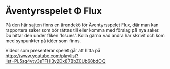 # Äventyrsspelet Φ Flux
På den här sajten finns en ärendekö för Äventyrsspelet Flux, där man kan rapportera saker som bör rättas till eller komma med förslag på nya saker. Du hittar den under fliken 'Issues'. Kolla gärna vad andra har skrivit och kom med synpunkter på idéer som finns.

Videor som presenterar spelet går att hitta på https://www.youtube.com/playlist?list=PL5sq4vtv3sTFHI3y2Dx87BbZ0Ub68bdOQ
